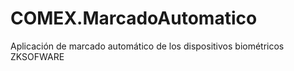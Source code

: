 COMEX.MarcadoAutomatico
=======================

Aplicación de marcado automático de los dispositivos biométricos ZKSOFWARE
